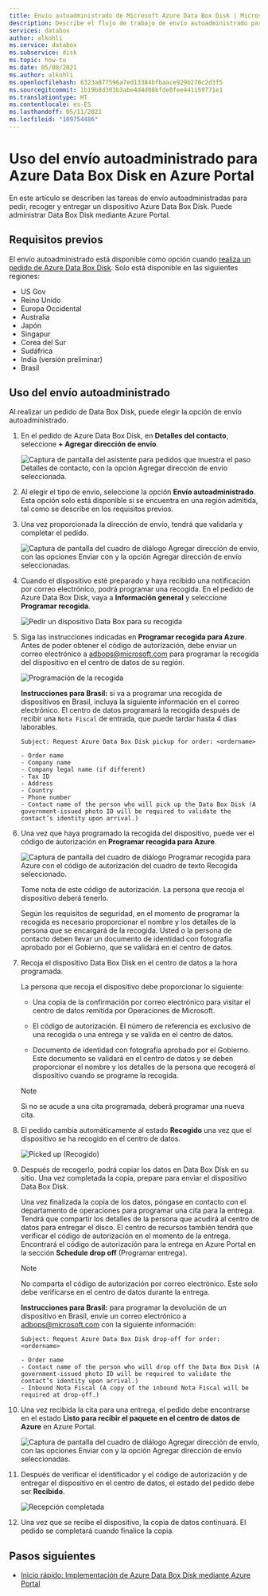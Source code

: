 ```yaml
---
title: Envío autoadministrado de Microsoft Azure Data Box Disk | Microsoft Docs en datos
description: Describe el flujo de trabajo de envío autoadministrado para dispositivos Azure Data Box Disk.
services: databox
author: alkohli
ms.service: databox
ms.subservice: disk
ms.topic: how-to
ms.date: 05/08/2021
ms.author: alkohli
ms.openlocfilehash: 6323a077596a7ed13384bfbaace929b270c2d3f5
ms.sourcegitcommit: 1b19b8d303b3abe4d4d08bfde0fee441159771e1
ms.translationtype: HT
ms.contentlocale: es-ES
ms.lasthandoff: 05/11/2021
ms.locfileid: "109754486"
---
```

# <a name="use-self-managed-shipping-for-azure-data-box-disk-in-the-azure-portal"></a>Uso del envío autoadministrado para Azure Data Box Disk en Azure Portal

En este artículo se describen las tareas de envío autoadministradas para pedir, recoger y entregar un dispositivo Azure Data Box Disk. Puede administrar Data Box Disk mediante Azure Portal.

## <a name="prerequisites"></a>Requisitos previos

El envío autoadministrado está disponible como opción cuando [realiza un pedido de Azure Data Box Disk](data-box-disk-deploy-ordered.md). Solo está disponible en las siguientes regiones:

* US Gov
* Reino Unido
* Europa Occidental
* Australia
* Japón
* Singapur
* Corea del Sur
* Sudáfrica
* India (versión preliminar)
* Brasil

## <a name="use-self-managed-shipping"></a>Uso del envío autoadministrado

Al realizar un pedido de Data Box Disk, puede elegir la opción de envío autoadministrado.

1. En el pedido de Azure Data Box Disk, en **Detalles del contacto**, seleccione **+ Agregar dirección de envío**.

   ![Captura de pantalla del asistente para pedidos que muestra el paso Detalles de contacto, con la opción Agregar dirección de envío seleccionada.](media\data-box-portal-customer-managed-shipping\choose-self-managed-shipping-1.png)

2. Al elegir el tipo de envío, seleccione la opción **Envío autoadministrado**. Esta opción solo está disponible si se encuentra en una región admitida, tal como se describe en los requisitos previos.

3. Una vez proporcionada la dirección de envío, tendrá que validarla y completar el pedido.

   ![Captura de pantalla del cuadro de diálogo Agregar dirección de envío, con las opciones Enviar con y la opción Agregar dirección de envío seleccionadas.](media\data-box-portal-customer-managed-shipping\choose-self-managed-shipping-2.png)

4. Cuando el dispositivo esté preparado y haya recibido una notificación por correo electrónico, podrá programar una recogida. En el pedido de Azure Data Box Disk, vaya a **Información general** y seleccione **Programar recogida**.

   ![Pedir un dispositivo Data Box para su recogida](media\data-box-disk-portal-customer-managed-shipping\data-box-disk-user-pickup-01b.png)

5. Siga las instrucciones indicadas en **Programar recogida para Azure**. Antes de poder obtener el código de autorización, debe enviar un correo electrónico a [adbops@microsoft.com](mailto:adbops@microsoft.com) para programar la recogida del dispositivo en el centro de datos de su región.

   ![Programación de la recogida](media\data-box-disk-portal-customer-managed-shipping\data-box-disk-user-pickup-02c.png)

   **Instrucciones para Brasil:** si va a programar una recogida de dispositivos en Brasil, incluya la siguiente información en el correo electrónico. El centro de datos programará la recogida después de recibir una `Nota Fiscal` de entrada, que puede tardar hasta 4 días laborables.

   ```
   Subject: Request Azure Data Box Disk pickup for order: <ordername>

   - Order name
   - Company name
   - Company legal name (if different) 
   - Tax ID 
   - Address 
   - Country 
   - Phone number 
   - Contact name of the person who will pick up the Data Box Disk (A government-issued photo ID will be required to validate the contact’s identity upon arrival.)   
   ```

6. Una vez que haya programado la recogida del dispositivo, puede ver el código de autorización en **Programar recogida para Azure**.

   ![Captura de pantalla del cuadro de diálogo Programar recogida para Azure con el código de autorización del cuadro de texto Recogida seleccionado.](media\data-box-disk-portal-customer-managed-shipping\data-box-disk-authcode-01b.png)

   Tome nota de este código de autorización. La persona que recoja el dispositivo deberá tenerlo.

   Según los requisitos de seguridad, en el momento de programar la recogida es necesario proporcionar el nombre y los detalles de la persona que se encargará de la recogida. Usted o la persona de contacto deben llevar un documento de identidad con fotografía aprobado por el Gobierno, que se validará en el centro de datos.

7. Recoja el dispositivo Data Box Disk en el centro de datos a la hora programada.

   La persona que recoja el dispositivo debe proporcionar lo siguiente:

   * Una copia de la confirmación por correo electrónico para visitar el centro de datos remitida por Operaciones de Microsoft.

   * El código de autorización. El número de referencia es exclusivo de una recogida o una entrega y se valida en el centro de datos.

   * Documento de identidad con fotografía aprobado por el Gobierno. Este documento se validará en el centro de datos y se deben proporcionar el nombre y los detalles de la persona que recogerá el dispositivo cuando se programe la recogida.

   > [!NOTE]
   > Si no se acude a una cita programada, deberá programar una nueva cita.

8. El pedido cambia automáticamente al estado **Recogido** una vez que el dispositivo se ha recogido en el centro de datos.

   ![Picked up (Recogido)](media\data-box-disk-portal-customer-managed-shipping\data-box-disk-ready-disk-01b.png)

9. Después de recogerlo, podrá copiar los datos en Data Box Disk en su sitio. Una vez completada la copia, prepare para enviar el dispositivo Data Box Disk.

   Una vez finalizada la copia de los datos, póngase en contacto con el departamento de operaciones para programar una cita para la entrega. Tendrá que compartir los detalles de la persona que acudirá al centro de datos para entregar el disco. El centro de recursos también tendrá que verificar el código de autorización en el momento de la entrega. Encontrará el código de autorización para la entrega en Azure Portal en la sección **Schedule drop off** (Programar entrega).

   > [!NOTE]
   > No comparta el código de autorización por correo electrónico. Este solo debe verificarse en el centro de datos durante la entrega.

   **Instrucciones para Brasil:** para programar la devolución de un dispositivo en Brasil, envíe un correo electrónico a [adbops@microsoft.com](mailto:adbops@microsoft.com) con la siguiente información:

   ```
   Subject: Request Azure Data Box Disk drop-off for order: <ordername>

   - Order name
   - Contact name of the person who will drop off the Data Box Disk (A government-issued photo ID will be required to validate the contact’s identity upon arrival.) 
   - Inbound Nota Fiscal (A copy of the inbound Nota Fiscal will be required at drop-off.)   
   ```

10. Una vez recibida la cita para una entrega, el pedido debe encontrarse en el estado **Listo para recibir el paquete en el centro de datos de Azure** en Azure Portal.

    ![Captura de pantalla del cuadro de diálogo Agregar dirección de envío, con las opciones Enviar con y la opción Agregar dirección de envío seleccionadas.](media\data-box-disk-portal-customer-managed-shipping\data-box-disk-authcode-dropoff-02b.png)

11. Después de verificar el identificador y el código de autorización y de entregar el dispositivo en el centro de datos, el estado del pedido debe ser **Recibido**.

    ![Recepción completada](media\data-box-disk-portal-customer-managed-shipping\data-box-disk-received-01a.png)

11. Una vez que se recibe el dispositivo, la copia de datos continuará. El pedido se completará cuando finalice la copia.

## <a name="next-steps"></a>Pasos siguientes

* [Inicio rápido: Implementación de Azure Data Box Disk mediante Azure Portal](data-box-disk-quickstart-portal.md)
